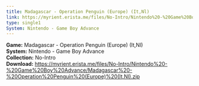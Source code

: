 ```yaml
---
title: Madagascar - Operation Penguin (Europe) (It,Nl)
link: https://myrient.erista.me/files/No-Intro/Nintendo%20-%20Game%20Boy%20Advance/Madagascar%20-%20Operation%20Penguin%20(Europe)%20(It,Nl).zip
type: single1
System: Nintendo - Game Boy Advance
---
```

<b>Game:</b> Madagascar - Operation Penguin (Europe) (It,Nl)<br>
<b>System:</b> Nintendo - Game Boy Advance<br>
<b>Collection:</b> No-Intro<br>
<b>Download:</b> https://myrient.erista.me/files/No-Intro/Nintendo%20-%20Game%20Boy%20Advance/Madagascar%20-%20Operation%20Penguin%20(Europe)%20(It,Nl).zip